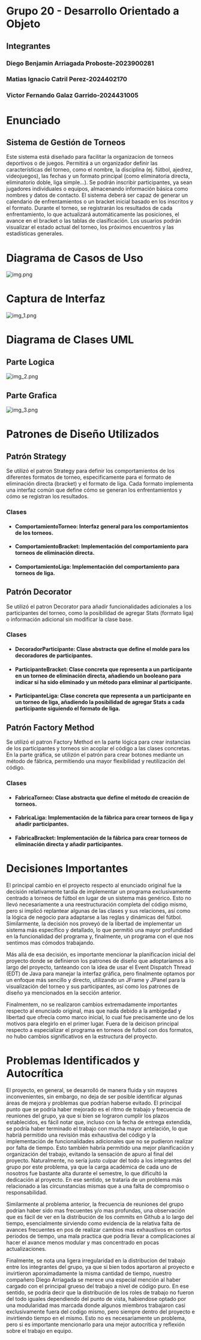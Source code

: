 # Grupo 20 - Desarrollo Orientado a Objeto

## Integrantes

### Diego Benjamin Arriagada Proboste-2023900281

### Matias Ignacio Catril Perez-2024402170

### Victor Fernando Galaz Garrido-2024431005

# Enunciado

## Sistema de Gestión de Torneos

Este sistema está diseñado para facilitar la organizacíon de torneos deportivos o de juegos. Permitirá a un organizador definir las características del torneo, como el nombre, la disciplina (ej. fútbol, ajedrez, videojuegos), las fechas y un formato principal (como eliminatoria directa, eliminatorio doble, liga simple...). Se podrán inscribir participantes, ya sean jugadores individuales o equipos, almacenando información básica como nombres y datos de contacto. El sistema deberá ser capaz de generar un calendario de enfrentamientos o un bracket inicial basado en los inscritos y el formato. Durante el torneo, se registrarán los resultados de cada enfrentamiento, lo que actualizará automáticamente las posiciones, el avance en el bracket o las tablas de clasificación. Los usuarios podrán visualizar el estado actual del torneo, los próximos encuentros y las estadísticas generales.

# Diagrama de Casos de Uso
![img.png](img.png)

# Captura de Interfaz
![img_1.png](img_1.png)

# Diagrama de Clases UML
## Parte Logica
![img_2.png](img_2.png)
## Parte Grafica
![img_3.png](img_3.png)
# Patrones de Diseño Utilizados

## Patrón Strategy
Se utilizó el patron Strategy para definir los comportamientos de los diferentes formatos de torneo, especificamente para el formato de eliminación directa (bracket) y el formato de liga. 
Cada formato implementa una interfaz común que define cómo se generan los enfrentamientos y cómo se registran los resultados.

### Clases
- #### ComportamientoTorneo: Interfaz general para los comportamientos de los torneos.
- #### ComportamientoBracket: Implementación del comportamiento para torneos de eliminación directa.
- #### ComportamientoLiga: Implementación del comportamiento para torneos de liga.

## Patrón Decorator
Se utilizó el patron Decorator para añadir funcionalidades adicionales a los participantes del torneo, como la posibilidad de agregar Stats (formato liga) o información adicional sin modificar la clase base.

### Clases
- #### DecoradorParticipante: Clase abstracta que define el molde para los decoradores de participantes.
- #### ParticipanteBracket: Clase concreta que representa a un participante en un torneo de eliminación directa, añadiendo un booleano para indicar si ha sido eliminado y un método para eliminar al participante.
- #### ParticipanteLiga: Clase concreta que representa a un participante en un torneo de liga, añadiendo la posibilidad de agregar Stats a cada participante siguiendo el formato de liga.

## Patrón Factory Method
Se utilizó el patron Factory Method en la parte lógica para crear instancias de los participantes y torneos sin acoplar el código a las clases concretas.
En la parte gráfica, se utilizón el patrón para crear botones mediante un método de fábrica, permitiendo una mayor flexibilidad y reutilización del código.

### Clases
- #### FabricaTorneo: Clase abstracta que define el método de creación de torneos.
- #### FabricaLiga: Implementación de la fábrica para crear torneos de liga y añadir participantes.
- #### FabricaBracket: Implementación de la fábrica para crear torneos de eliminación directa y añadir participantes.

# Decisiones Importantes
El principal cambio en el proyecto respecto al enunciado original fue la decisión relativamente tardía de implementar un programa exclusivamente centrado a torneos de fútbol en lugar de un sistema más genérico. 
Esto no llevó necesariamente a una reestructuración completa del código mismo, pero si implicó replantear algunas de las clases y sus relaciones, 
así como la lógica de negocio para adaptarse a las reglas y dinámicas del fútbol. Similarmente, 
la decisión nos proveyó de la libertad de implementar un sistema más específico y detallado, 
lo que permitió una mayor profundidad en la funcionalidad del programa y, finalmente, un programa con el que nos sentimos mas cómodos trabajando.

Más allá de esa decisión, es importante mencionar la planificacíon inicial del proyecto donde se definieron los patrones de diseño que adoptaríamos a lo largo del proyecto, 
tanteando con la idea de usar el Event Dispatch Thread (EDT) de Java para manejar la interfaz gráfica, 
pero finalmente optamos por un enfoque más sencillo y directo, 
utilizando un JFrame y JPanel para la visualización del torneo y sus participantes, 
así como los patrones de diseño ya mencionados en la sección anterior.

Finalmentem, no se realizaron cambios extremadamente importantes respecto al enunciado original, mas que nada debido a la ambigedad y libertad que ofrecía como marco inicial,
lo cual fue precisamente uno de los motivos para elegirlo en el primer lugar. Fuera de la deicison principal respecto a especializar el programa en torneos de futbol con dos formatos,
no hubo cambios significativos en la estructura del proyecto.

# Problemas Identificados y Autocrítica
El proyecto, en general, se desarrolló de manera fluida y sin mayores inconvenientes, sin embargo, no deja de ser posible identificar algunas áreas de mejora y problemas que podrían haberse evitado.
El principal punto que se podría haber mejorado es el ritmo de trabajo y frecuencia de reuniones del grupo, ya que si bien se lograron cumplir los plazos establecidos, es fácil notar que, incluso con la fecha de entrega extendida, se podría haber terminado el trabajo con mucha mayor antelación, lo que habríá permitido una revisión más exhaustiva del código y la implementación de funcionalidades adicionales que no se pudieron realizar por falta de tiempo. Esto también habría permitido una mejor planificación y organización del trabajo, evitando la sensación de apuro al final del proyecto.
Naturalmente, no sería justo culpar del todo a los integrantes del grupo por este problema, 
ya que la carga académica de cada uno de nosotros fue bastante alta durante el semestre, 
lo que dificultó la dedicación al proyecto. En ese sentido, se trataría de un problema más
relacionado a las circunstancias mismas que a una falta de compromiso o responsabilidad.

Similarmente al problema anterior, la frecuencia de reuniones del grupo podrían haber sido mas frecuentes y/o mas profundas, una observación que es fácil de ver en la distribución de los commits en Github a lo largo del tiempo, esencialmente sirviendo como evidencia de la relativa falta de avances frecuentes en pos de realizar cambios mas exhaustivos en cortos periodos de tiempo, una mala practica que podria llevar a complicaciones al hacer el avance menos modular y mas concentrado en pocas actualizaciones.

Finalmente, se nota una ligera irregularidad en la distribucion del trabajo entre los integrantes del grupo, ya que si bien todos aportaron al proyecto e invirtieron aporximadamente la misma cantidad de tiempo, nuestro compañero Diego Arriagada se merece una especial mención al haber cargado con el principal grueso del trabajo a nivel de código puro. En ese sentido, se podría decir que la distribución de los roles de trabajo no fueron del todo iguales dependiendo del punto de vista, habiendose optado por una modularidad mas marcada donde algunos miembros trabajaron casi exclusivamente fuera del codigo mismo, pero siempre dentro del proyecto e invirtiendo tiempo en el mismo.
Esto no es necesariamente un problema, pero si es importante mencionarlo para una mejor autocrítica y reflexión sobre el trabajo en equipo.